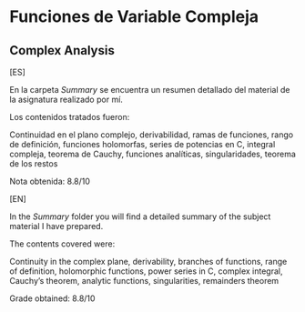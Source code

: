 # Funciones de Variable Compleja
## Complex Analysis

[ES]

En la carpeta *Summary* se encuentra un resumen detallado del material de la asignatura realizado por mí.

Los contenidos tratados fueron:

Continuidad en el plano complejo, derivabilidad, ramas de funciones, rango de definición, funciones holomorfas, series de potencias en C, integral compleja, teorema de Cauchy, funciones analíticas, singularidades, teorema de los restos

Nota obtenida: 8.8/10

[EN]

In the *Summary* folder you will find a detailed summary of the subject material I have prepared.

The contents covered were:

Continuity in the complex plane, derivability, branches of functions, range of definition, holomorphic functions, power series in C, complex integral, Cauchy’s theorem, analytic functions, singularities, remainders theorem

Grade obtained: 8.8/10 

